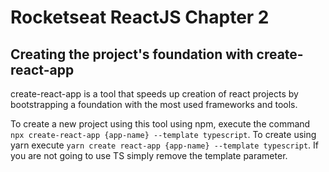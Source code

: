 # Rocketseat ReactJS Chapter 2

## Creating the project's foundation with create-react-app

create-react-app is a tool that speeds up creation of react projects by bootstrapping a foundation with the most used frameworks and tools.

To create a new project using this tool using npm, execute the command `npx create-react-app {app-name} --template typescript`. To create using yarn execute `yarn create react-app {app-name} --template typescript`. If you are not going to use TS simply remove the template parameter.

